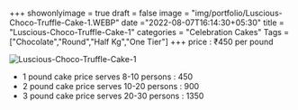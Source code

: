 +++
showonlyimage = true
draft = false
image = "img/portfolio/Luscious-Choco-Truffle-Cake-1.WEBP"
date ="2022-08-07T16:14:30+05:30"
title = "Luscious-Choco-Truffle-Cake-1"
categories = "Celebration Cakes"
Tags = ["Chocolate","Round","Half Kg","One Tier"]
+++
price : ₹450 per pound
<!--more-->
![Luscious-Choco-Truffle-Cake-1](/img/portfolio/Luscious-Choco-Truffle-Cake-1.WEBP)
* 1 pound cake price serves 8-10 persons : 450
* 2 pound cake price serves 10-20 persons : 900
* 3 pound cake price serves 20-30 persons : 1350
